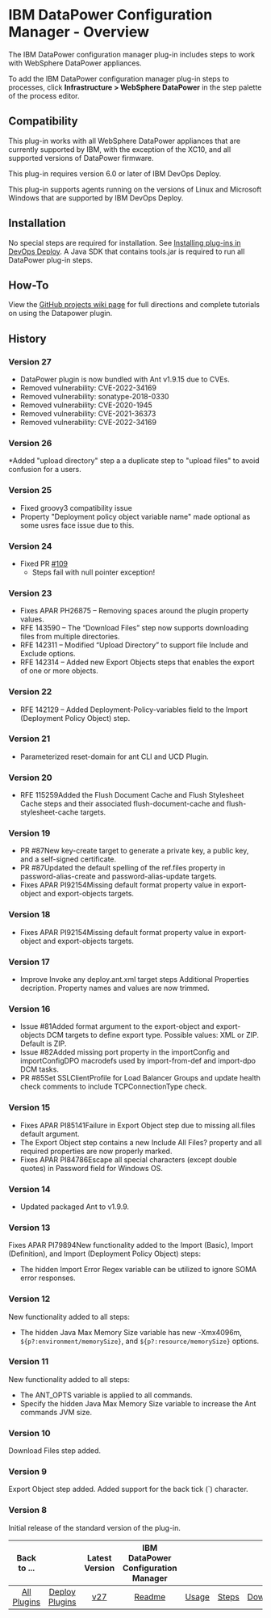 
# IBM DataPower Configuration Manager - Overview

The IBM DataPower configuration manager plug-in includes steps to work with WebSphere DataPower appliances.

To add the IBM DataPower configuration manager plug-in steps to processes, click **Infrastructure > WebSphere DataPower** in the step palette of the process editor.

## Compatibility

This plug-in works with all WebSphere DataPower appliances that are currently supported by IBM, with the exception of the XC10, and all supported versions of DataPower firmware.

This plug-in requires version 6.0 or later of IBM DevOps Deploy.

This plug-in supports agents running on the versions of Linux and Microsoft Windows that are supported by IBM DevOps Deploy.

## Installation

No special steps are required for installation. See [Installing plug-ins in DevOps Deploy](https://community.ibm.com/community/user/wasdevops/blogs/laurel-dickson-bull1/2022/06/13/install-plugins "Installing plug-ins in DevOps Deploy"). A Java SDK that contains tools.jar is required to run all DataPower plug-in steps.

## How-To

View the [GitHub projects wiki page](https://github.com/ibm-datapower/datapower-configuration-manager/wiki) for full directions and complete tutorials on using the Datapower plugin.

## History

### Version 27

* DataPower plugin is now bundled with Ant v1.9.15 due to CVEs.
* Removed vulnerability: CVE-2022-34169
* Removed vulnerability: sonatype-2018-0330
* Removed vulnerability: CVE-2020-1945
* Removed vulnerability: CVE-2021-36373
* Removed vulnerability: CVE-2022-34169

### Version 26

*Added "upload directory" step a a duplicate step to "upload files" to avoid confusion for a users.

### Version 25

* Fixed groovy3 compatibility issue
* Property "Deployment policy object variable name" made optional as some usres face issue due to this.

### Version 24

* Fixed PR [#109](https://github.com/ibm-datapower/datapower-configuration-manager/issues/109)
  * Steps fail with null pointer exception!

### Version 23

* Fixes APAR PH26875 – Removing spaces around the plugin property values.
* RFE 143590 – The “Download Files” step now supports downloading files from multiple directories.
* RFE 142311 – Modified “Upload Directory” to support file Include and Exclude options.
* RFE 142314 – Added new Export Objects steps that enables the export of one or more objects.

### Version 22

* RFE 142129 – Added Deployment-Policy-variables field to the Import (Deployment Policy Object) step.

### Version 21

* Parameterized reset-domain for ant CLI and UCD Plugin.

### Version 20

* RFE 115259Added the Flush Document Cache and Flush Stylesheet Cache steps and their associated flush-document-cache and flush-stylesheet-cache targets.

### Version 19

* PR #87New key-create target to generate a private key, a public key, and a self-signed certificate.
* PR #87Updated the default spelling of the ref.files property in password-alias-create and password-alias-update targets.
* Fixes APAR PI92154Missing default format property value in export-object and export-objects targets.

### Version 18

* Fixes APAR PI92154Missing default format property value in export-object and export-objects targets.

### Version 17

* Improve Invoke any deploy.ant.xml target steps Additional Properties decription. Property names and values are now trimmed.

### Version 16

* Issue #81Added format argument to the export-object and export-objects DCM targets to define export type. Possible values: XML or ZIP. Default is ZIP.
* Issue #82Added missing port property in the importConfig and importConfigDPO macrodefs used by import-from-def and import-dpo DCM tasks.
* PR #85Set SSLClientProfile for Load Balancer Groups and update health check comments to include TCPConnectionType check.

### Version 15

* Fixes APAR PI85141Failure in Export Object step due to missing all.files default argument.
* The Export Object step contains a new Include All Files? property and all required properties are now properly marked.
* Fixes APAR PI84786Escape all special characters (except double quotes) in Password field for Windows OS.

### Version 14

* Updated packaged Ant to v1.9.9.

### Version 13

Fixes APAR PI79894New functionality added to the Import (Basic), Import (Definition), and Import (Deployment Policy Object) steps:

* The hidden Import Error Regex variable can be utilized to ignore SOMA error responses.

### Version 12

New functionality added to all steps:

* The hidden Java Max Memory Size variable has new -Xmx4096m, ``${p?:environment/memorySize}``, and ``${p?:resource/memorySize}`` options.

### Version 11

New functionality added to all steps:

* The ANT\_OPTS variable is applied to all commands.
* Specify the hidden Java Max Memory Size variable to increase the Ant commands JVM size.

### Version 10

Download Files step added.

### Version 9

Export Object step added. Added support for the back tick (`) character.

### Version 8

Initial release of the standard version of the plug-in.

|Back to ...||Latest Version|IBM DataPower Configuration Manager ||||
| :---: | :---: | :---: | :---: | :---: | :---: | :---: |
|[All Plugins](../../index.md)|[Deploy Plugins](../README.md)|[v27](https://github.com/ibm-datapower/datapower-configuration-manager/releases/download/Datapower27/datapower-v27.zip)|[Readme](README.md)|[Usage](usage.md)|[Steps](steps.md)|[Downloads](downloads.md)|
